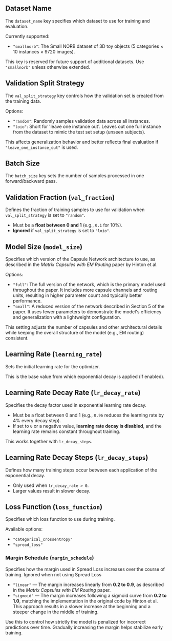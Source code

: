 ## Dataset Name

The `dataset_name` key specifies which dataset to use for training and evaluation.

Currently supported:
- `"smallnorb"`: The Small NORB dataset of 3D toy objects (5 categories × 10 instances × 9720 images).

This key is reserved for future support of additional datasets. Use `"smallnorb"` unless otherwise extended.


## Validation Split Strategy

The `val_split_strategy` key controls how the validation set is created from the training data.

Options:
- `"random"`: Randomly samples validation data across all instances.
- `"loio"`: Short for 'leave one instance out'. Leaves out one full instance from the dataset to mimic the test set setup (unseen subjects).

This affects generalization behavior and better reflects final evaluation if `"leave_one_instance_out"` is used.


## Batch Size

The `batch_size` key sets the number of samples processed in one forward/backward pass.


## Validation Fraction (`val_fraction`)

Defines the fraction of training samples to use for validation when `val_split_strategy` is set to `"random"`.

- Must be a **float between 0 and 1** (e.g., `0.1` for 10%).
- **Ignored** if `val_split_strategy` is set to `"loio"`.


## Model Size (`model_size`)

Specifies which version of the Capsule Network architecture to use, as described in the *Matrix Capsules with EM Routing* paper by Hinton et al.

Options:
- `"full"`: The full version of the network, which is the primary model used throughout the paper. It includes more capsule channels and routing units, resulting in higher parameter count and typically better performance.
- `"small"`: A reduced version of the network described in Section 5 of the paper. It uses fewer parameters to demonstrate the model's efficiency and generalization with a lightweight configuration.

This setting adjusts the number of capsules and other architectural details while keeping the overall structure of the model (e.g., EM routing) consistent.


## Learning Rate (`learning_rate`)

Sets the initial learning rate for the optimizer.

This is the base value from which exponential decay is applied (if enabled).


## Learning Rate Decay Rate (`lr_decay_rate`)

Specifies the decay factor used in exponential learning rate decay.

- Must be a float between 0 and 1 (e.g., `0.96` reduces the learning rate by 4% every decay step).
- If set to `0` or a negative value, **learning rate decay is disabled**, and the learning rate remains constant throughout training.

This works together with `lr_decay_steps`.


## Learning Rate Decay Steps (`lr_decay_steps`)

Defines how many training steps occur between each application of the exponential decay.

- Only used when `lr_decay_rate > 0`.
- Larger values result in slower decay.


## Loss Function (`loss_function`)

Specifies which loss function to use during training.

Available options:
- `"categorical_crossentropy"`
- `"spread_loss"`


### Margin Schedule (`margin_schedule`)

Specifies how the margin used in Spread Loss increases over the course of training. Ignored when not using Spread Loss

- `"linear"` — The margin increases linearly from **0.2 to 0.9**, as described in the *Matrix Capsules with EM Routing* paper.
- `"sigmoid"` — The margin increases following a sigmoid curve from **0.2 to 1.0**, matching the implementation in the original code by Hinton et al. This approach results in a slower increase at the beginning and a steeper change in the middle of training.

Use this to control how strictly the model is penalized for incorrect predictions over time. Gradually increasing the margin helps stabilize early training.

